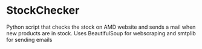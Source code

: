 # StockChecker
Python script that checks the stock on AMD website and sends a mail when new products are in stock. Uses BeautifulSoup for webscraping and smtplib for sending emails
